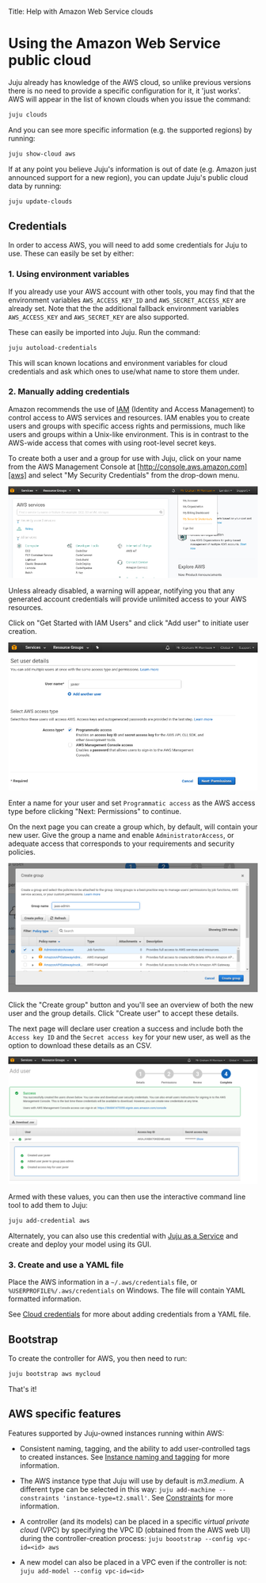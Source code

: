 Title: Help with Amazon Web Service clouds

# Using the Amazon Web Service public cloud

Juju already has knowledge of the AWS cloud, so unlike previous versions there
is no need to provide a specific configuration for it, it 'just works'. AWS
will appear in the list of known clouds when you issue the command:
  
```bash
juju clouds
```
And you can see more specific information (e.g. the supported regions) by 
running:
  
```bash
juju show-cloud aws
```

If at any point you believe Juju's information is out of date (e.g. Amazon just 
announced support for a new region), you can update Juju's public cloud data by
running:
  
```bash
juju update-clouds
```

## Credentials

In order to access AWS, you will need to add some credentials for Juju to use.
These can easily be set by either:
  
### 1. Using environment variables

If you already use your AWS account with other tools, you may find that the 
environment variables `AWS_ACCESS_KEY_ID` and `AWS_SECRET_ACCESS_KEY` are 
already set. Note that the the additional fallback environment variables
`AWS_ACCESS_KEY` and `AWS_SECRET_KEY` are also supported.

These can easily be imported into Juju. Run the command:
  
```bash
juju autoload-credentials
```
This will scan known locations and environment variables for cloud credentials
and ask which ones to use/what name to store them under.

### 2. Manually adding credentials

Amazon recommends the use of [IAM][iam] (Identity and Access Management) to
control access to AWS services and resources. IAM enables you to create users
and groups with specific access rights and permissions, much like users and
groups within a Unix-like environment. This is in contrast to the AWS-wide
access that comes with using root-level secret keys.

To create both a user and a group for use with Juju, click on your name from
the AWS Management Console at [http://console.aws.amazon.com][aws] and select
"My Security Credentials" from the drop-down menu.

![Amazon accounts page with Security Creds](./media/getting_started-aws_security.png)

Unless already disabled, a warning will appear, notifying you that any
generated account credentials will provide unlimited access to your AWS
resources.

Click on "Get Started with IAM Users" and click "Add user" to initiate user
creation.

![Amazon IAM set user details](./media/getting_started-aws_newuser.png)

Enter a name for your user and set `Programmatic access` as the AWS access type
before clicking "Next: Permissions" to continue. 

On the next page you can create a group which, by default, will contain your
new user. Give the group a name and enable `AdministratorAccess`, or adequate
access that corresponds to your requirements and security policies. 

![Amazon IAM group creation](./media/getting_started-aws_groups.png)

Click the "Create group" button and you'll see an overview of both the new
user and the group details. Click "Create user" to accept these details.

The next page will declare user creation a success and include both the 
`Access key ID` and the `Secret access key` for your new user, as well as the
option to download these details as an CSV.

![Amazon Access Credentials page showing key values](./media/getting_started-aws_credentials-csv.png)

Armed with these values, you can then use the interactive command line tool to 
add them to Juju:
  
```bash
juju add-credential aws
```

Alternately, you can also use this credential with [Juju as a Service][jaas] and
create and deploy your model using its GUI.

### 3. Create and use a YAML file

Place the AWS information in a `~/.aws/credentials` file, or
`%USERPROFILE%/.aws/credentials` on Windows. The file will contain YAML
formatted information.

See [Cloud credentials](./credentials.html) for more about adding
credentials from a YAML file.

## Bootstrap

To create the controller for AWS, you then need to run:

```bash
juju bootstrap aws mycloud
```

That's it!


## AWS specific features

Features supported by Juju-owned instances running within AWS:

- Consistent naming, tagging, and the ability to add user-controlled tags to
  created instances. See [Instance naming and tagging][tagging] for
  more information.

- The AWS instance type that Juju will use by default is *m3.medium*. A
  different type can be selected in this way:
  `juju add-machine --constraints 'instance-type=t2.small'`. See
  [Constraints][constraints] for more information.

- A controller (and its models) can be placed in a specific *virtual private
  cloud* (VPC) by specifying the VPC ID (obtained from the AWS web UI) during
  the controller-creation process: `juju boootstrap --config vpc-id=<id> aws`

- A new model can also be placed in a VPC even if the controller is not:
  `juju add-model --config vpc-id=<id>`
  


<!-- LINKS -->

[aws]: http://console.aws.amazon.com
[iam]: https://aws.amazon.com/iam/
[constraints]:./reference-constraints.html
[jaas]: ./getting-started.html "Getting Started with Juju as a Service"
[tagging]: ./config-tagging.html
